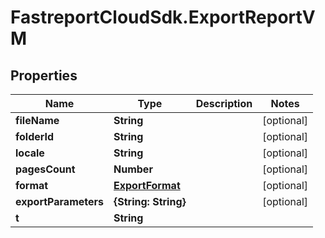 # FastreportCloudSdk.ExportReportVM

## Properties

Name | Type | Description | Notes
------------ | ------------- | ------------- | -------------
**fileName** | **String** |  | [optional] 
**folderId** | **String** |  | [optional] 
**locale** | **String** |  | [optional] 
**pagesCount** | **Number** |  | [optional] 
**format** | [**ExportFormat**](ExportFormat.md) |  | [optional] 
**exportParameters** | **{String: String}** |  | [optional] 
**t** | **String** |  | 


